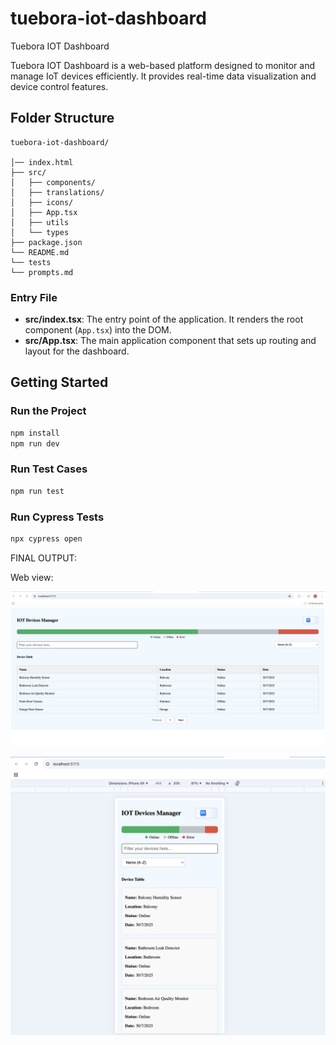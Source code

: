# tuebora-iot-dashboard
Tuebora IOT Dashboard

Tuebora IOT Dashboard is a web-based platform designed to monitor and manage IoT devices efficiently. It provides real-time data visualization and device control features.

## Folder Structure

```
tuebora-iot-dashboard/

│── index.html
├── src/
│   ├── components/
│   ├── translations/
│   ├── icons/
│   ├── App.tsx
│   ├── utils
│   └── types
├── package.json
└── README.md
└── tests
└── prompts.md
```

### Entry File

- **src/index.tsx**: The entry point of the application. It renders the root component (`App.tsx`) into the DOM.
- **src/App.tsx**: The main application component that sets up routing and layout for the dashboard.



## Getting Started

### Run the Project

```bash
npm install
npm run dev
```

### Run Test Cases

```bash
npm run test
```

### Run Cypress Tests

```bash
npx cypress open
```

FINAL OUTPUT:

Web view:

![IOT Dashboard in web View](./assets/web-output.png)

![IOT Dashboard in mobile View](./assets/mobile-output.png)